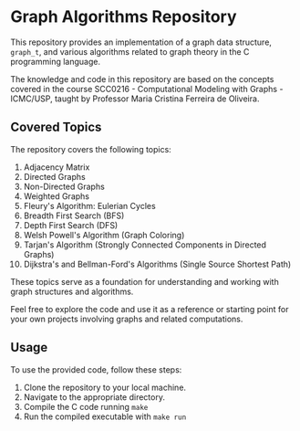 # Graph Algorithms Repository

This repository provides an implementation of a graph data structure, `graph_t`, and various algorithms related to graph theory in the C programming language.

The knowledge and code in this repository are based on the concepts covered in the course SCC0216 - Computational Modeling with Graphs - ICMC/USP, taught by Professor Maria Cristina Ferreira de Oliveira.

## Covered Topics

The repository covers the following topics:

1. Adjacency Matrix
2. Directed Graphs
3. Non-Directed Graphs
4. Weighted Graphs
5. Fleury's Algorithm: Eulerian Cycles
6. Breadth First Search (BFS)
7. Depth First Search (DFS)
8. Welsh Powell's Algorithm (Graph Coloring)
9. Tarjan's Algorithm (Strongly Connected Components in Directed Graphs)
10. Dijkstra's and Bellman-Ford's Algorithms (Single Source Shortest Path)

These topics serve as a foundation for understanding and working with graph structures and algorithms.

Feel free to explore the code and use it as a reference or starting point for your own projects involving graphs and related computations.

## Usage

To use the provided code, follow these steps:

1. Clone the repository to your local machine.
2. Navigate to the appropriate directory.
3. Compile the C code running ```make```
4. Run the compiled executable with ```make run```
